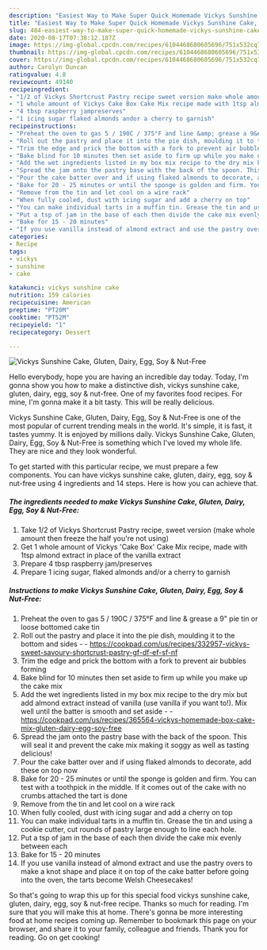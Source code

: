 ```yaml
---
description: "Easiest Way to Make Super Quick Homemade Vickys Sunshine Cake, Gluten, Dairy, Egg, Soy &amp;amp; Nut-Free"
title: "Easiest Way to Make Super Quick Homemade Vickys Sunshine Cake, Gluten, Dairy, Egg, Soy &amp;amp; Nut-Free"
slug: 484-easiest-way-to-make-super-quick-homemade-vickys-sunshine-cake-gluten-dairy-egg-soy-and-amp-nut-free
date: 2020-08-17T07:38:12.187Z
image: https://img-global.cpcdn.com/recipes/6104468680605696/751x532cq70/vickys-sunshine-cake-gluten-dairy-egg-soy-nut-free-recipe-main-photo.jpg
thumbnail: https://img-global.cpcdn.com/recipes/6104468680605696/751x532cq70/vickys-sunshine-cake-gluten-dairy-egg-soy-nut-free-recipe-main-photo.jpg
cover: https://img-global.cpcdn.com/recipes/6104468680605696/751x532cq70/vickys-sunshine-cake-gluten-dairy-egg-soy-nut-free-recipe-main-photo.jpg
author: Carolyn Duncan
ratingvalue: 4.8
reviewcount: 49140
recipeingredient:
- "1/2 of Vickys Shortcrust Pastry recipe sweet version make whole amount then freeze the half youre not using"
- "1 whole amount of Vickys Cake Box Cake Mix recipe made with 1tsp almond extract in place of the vanilla extract"
- "4 tbsp raspberry jampreserves"
- "1 icing sugar flaked almonds andor a cherry to garnish"
recipeinstructions:
- "Preheat the oven to gas 5 / 190C / 375°F and line &amp; grease a 9&#34; pie tin or loose bottomed cake tin"
- "Roll out the pastry and place it into the pie dish, moulding it to the bottom and sides  https://cookpad.com/us/recipes/332957-vickys-sweet-savoury-shortcrust-pastry-gf-df-ef-sf-nf"
- "Trim the edge and prick the bottom with a fork to prevent air bubbles forming"
- "Bake blind for 10 minutes then set aside to firm up while you make up the cake mix"
- "Add the wet ingredients listed in my box mix recipe to the dry mix but add almond extract instead of vanilla (use vanilla if you want to!). Mix well until the batter is smooth and set aside  https://cookpad.com/us/recipes/365564-vickys-homemade-box-cake-mix-gluten-dairy-egg-soy-free"
- "Spread the jam onto the pastry base with the back of the spoon. This will seal it and prevent the cake mix making it soggy as well as tasting delicious!"
- "Pour the cake batter over and if using flaked almonds to decorate, add these on top now"
- "Bake for 20 - 25 minutes or until the sponge is golden and firm. You can test with a toothpick in the middle. If it comes out of the cake with no crumbs attached the tart is done"
- "Remove from the tin and let cool on a wire rack"
- "When fully cooled, dust with icing sugar and add a cherry on top"
- "You can make individual tarts in a muffin tin. Grease the tin and using a cookie cutter, cut rounds of pastry large enough to line each hole."
- "Put a tsp of jam in the base of each then divide the cake mix evenly between each"
- "Bake for 15 - 20 minutes"
- "If you use vanilla instead of almond extract and use the pastry overs to make a knot shape and place it on top of the cake batter before going into the oven, the tarts become Welsh Cheesecakes!"
categories:
- Recipe
tags:
- vickys
- sunshine
- cake

katakunci: vickys sunshine cake 
nutrition: 159 calories
recipecuisine: American
preptime: "PT20M"
cooktime: "PT52M"
recipeyield: "1"
recipecategory: Dessert

---
```



![Vickys Sunshine Cake, Gluten, Dairy, Egg, Soy &amp; Nut-Free](https://img-global.cpcdn.com/recipes/6104468680605696/751x532cq70/vickys-sunshine-cake-gluten-dairy-egg-soy-nut-free-recipe-main-photo.jpg)

Hello everybody, hope you are having an incredible day today. Today, I'm gonna show you how to make a distinctive dish, vickys sunshine cake, gluten, dairy, egg, soy &amp; nut-free. One of my favorites food recipes. For mine, I'm gonna make it a bit tasty. This will be really delicious.

Vickys Sunshine Cake, Gluten, Dairy, Egg, Soy &amp; Nut-Free is one of the most popular of current trending meals in the world. It's simple, it is fast, it tastes yummy. It is enjoyed by millions daily. Vickys Sunshine Cake, Gluten, Dairy, Egg, Soy &amp; Nut-Free is something which I've loved my whole life. They are nice and they look wonderful.




To get started with this particular recipe, we must prepare a few components. You can have vickys sunshine cake, gluten, dairy, egg, soy &amp; nut-free using 4 ingredients and 14 steps. Here is how you can achieve that.

<!--inarticleads1-->

##### The ingredients needed to make Vickys Sunshine Cake, Gluten, Dairy, Egg, Soy &amp; Nut-Free:

1. Take 1/2 of Vickys Shortcrust Pastry recipe, sweet version (make whole amount then freeze the half you&#39;re not using)
1. Get 1 whole amount of Vickys &#39;Cake Box&#39; Cake Mix recipe, made with 1tsp almond extract in place of the vanilla extract
1. Prepare 4 tbsp raspberry jam/preserves
1. Prepare 1 icing sugar, flaked almonds and/or a cherry to garnish




<!--inarticleads2-->

##### Instructions to make Vickys Sunshine Cake, Gluten, Dairy, Egg, Soy &amp; Nut-Free:

1. Preheat the oven to gas 5 / 190C / 375°F and line &amp; grease a 9&#34; pie tin or loose bottomed cake tin
1. Roll out the pastry and place it into the pie dish, moulding it to the bottom and sides -  - https://cookpad.com/us/recipes/332957-vickys-sweet-savoury-shortcrust-pastry-gf-df-ef-sf-nf
1. Trim the edge and prick the bottom with a fork to prevent air bubbles forming
1. Bake blind for 10 minutes then set aside to firm up while you make up the cake mix
1. Add the wet ingredients listed in my box mix recipe to the dry mix but add almond extract instead of vanilla (use vanilla if you want to!). Mix well until the batter is smooth and set aside -  - https://cookpad.com/us/recipes/365564-vickys-homemade-box-cake-mix-gluten-dairy-egg-soy-free
1. Spread the jam onto the pastry base with the back of the spoon. This will seal it and prevent the cake mix making it soggy as well as tasting delicious!
1. Pour the cake batter over and if using flaked almonds to decorate, add these on top now
1. Bake for 20 - 25 minutes or until the sponge is golden and firm. You can test with a toothpick in the middle. If it comes out of the cake with no crumbs attached the tart is done
1. Remove from the tin and let cool on a wire rack
1. When fully cooled, dust with icing sugar and add a cherry on top
1. You can make individual tarts in a muffin tin. Grease the tin and using a cookie cutter, cut rounds of pastry large enough to line each hole.
1. Put a tsp of jam in the base of each then divide the cake mix evenly between each
1. Bake for 15 - 20 minutes
1. If you use vanilla instead of almond extract and use the pastry overs to make a knot shape and place it on top of the cake batter before going into the oven, the tarts become Welsh Cheesecakes!




So that's going to wrap this up for this special food vickys sunshine cake, gluten, dairy, egg, soy &amp; nut-free recipe. Thanks so much for reading. I'm sure that you will make this at home. There's gonna be more interesting food at home recipes coming up. Remember to bookmark this page on your browser, and share it to your family, colleague and friends. Thank you for reading. Go on get cooking!
